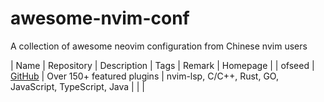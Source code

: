 # awesome-nvim-conf

A collection of awesome neovim configuration from Chinese nvim users

| Name   | Repository                           | Description                        | Tags                                                    | Remark | Homepage |
| ofseed | [GitHub](https://github.com/ofseed/) | Over 150+ featured plugins | nvim-lsp, C/C++, Rust, GO, JavaScript, TypeScript, Java |        |          |
